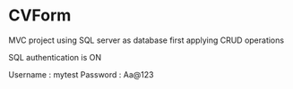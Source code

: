 # CVForm
MVC project using SQL server as database first applying CRUD operations

SQL authentication is ON

Username : mytest
Password : Aa@123
